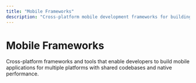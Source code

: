 ```yaml
---
title: "Mobile Frameworks"
description: "Cross-platform mobile development frameworks for building native and hybrid mobile applications"
---
```


# Mobile Frameworks

Cross-platform frameworks and tools that enable developers to build mobile applications for multiple platforms with shared codebases and native performance.
